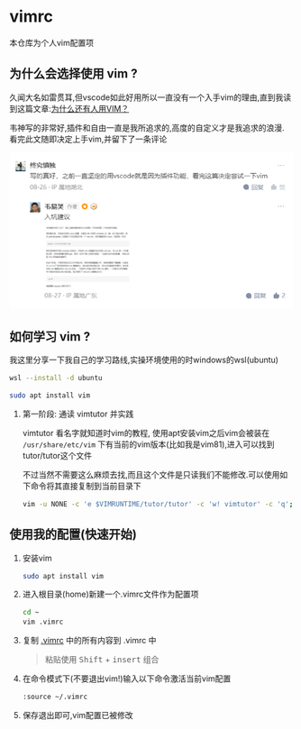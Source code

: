 # vimrc

本仓库为个人vim配置项

## 为什么会选择使用 vim ?

久闻大名如雷贯耳,但vscode如此好用所以一直没有一个入手vim的理由,直到我读到这篇文章:[为什么还有人用VIM？](https://www.zhihu.com/question/547708456/answer/2645630850)

韦神写的非常好,插件和自由一直是我所追求的,高度的自定义才是我追求的浪漫. 看完此文随即决定上手vim,并留下了一条评论

![20220925141849](https://raw.githubusercontent.com/learner-lu/picbed/master/20220925141849.png)

## 如何学习 vim ?

我这里分享一下我自己的学习路线,实操环境使用的时windows的wsl(ubuntu)

```bash
wsl --install -d ubuntu
```

```bash
sudo apt install vim
```

1. 第一阶段: 通读 vimtutor 并实践

   vimtutor 看名字就知道时vim的教程, 使用apt安装vim之后vim会被装在 `/usr/share/etc/vim` 下有当前的vim版本(比如我是vim81),进入可以找到tutor/tutor这个文件

   不过当然不需要这么麻烦去找,而且这个文件是只读我们不能修改.可以使用如下命令将其直接复制到当前目录下

   ```bash
   vim -u NONE -c 'e $VIMRUNTIME/tutor/tutor' -c 'w! vimtutor' -c 'q';ls -l
   ```

## 使用我的配置(快速开始)

1. 安装vim

   ```bash
   sudo apt install vim
   ```

2. 进入根目录(home)新建一个.vimrc文件作为配置项

   ```bash
   cd ~
   vim .vimrc
   ```

3. 复制 [.vimrc](.vimrc) 中的所有内容到 .vimrc 中

   > 粘贴使用 <kbd>Shift</kbd> + <kbd>insert</kbd> 组合

4. 在命令模式下(不要退出vim!)输入以下命令激活当前vim配置

   ```bash
   :source ~/.vimrc
   ```

5. 保存退出即可,vim配置已被修改
